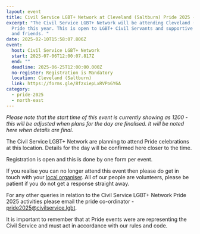 ```yaml
---
layout: event
title: Civil Service LGBT+ Network at Cleveland (Saltburn) Pride 2025 - Social
excerpt: "The Civil Service LGBT+ Network will be attending Cleveland (Saltburn)
  Pride this year. This is open to LGBT+ Civil Servants and supportive family
  and friends. "
date: 2025-02-10T15:58:07.806Z
event:
  host: Civil Service LGBT+ Network
  start: 2025-07-06T12:00:07.817Z
  end: ""
  deadline: 2025-06-25T12:00:00.000Z
  no-register: Registration is Mandatory
  location: Cleveland (Saltburn)
  link: https://forms.gle/8fzxiepLxRVPo6Y6A
category:
  - pride-2025
  - north-east
---
```

*P﻿lease note that the start time of this event is currently showing as 1200 - this will be adjusted when plans for the day are finalised. It will be noted here when details are final.*

The Civil Service LGBT+ Network are planning to attend Pride celebrations at this location. Details for the day will be confirmed here closer to the time. 

Registration is open and this is done by one form per event.

I﻿f you realise you can no longer attend this event then please do get in touch with your [local organiser](https://www.civilservice.lgbt/team/). All of our people are volunteers, please be patient if you do not get a response straight away. 

F﻿or any other queries in relation to the Civil Service LGBT+ Network Pride 2025 activities please email the pride co-ordinator - [pride2025@civilservice.lgbt](mailto:pride2025@civilservice.lgbt).

I﻿t is important to remember that at Pride events were are representing the Civil Service and must act in accordance with our rules and code.